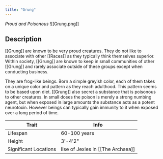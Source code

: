 ```yaml
---
title: "Grung"
---
```

*Proud and Poisonous*
![[Grung.png]]

## Description
[[Grung]] are known to be very proud creatures. They do not like to associate with other [[Races]] as they typically think themselves superior. Within society, [[Grung]] are known to keep in small communities of other [[Grung]] and rarely associate outside of these groups except when conducting business.

They are frog-like beings. Born a simple greyish color, each of them takes on a unique color and pattern as they reach adulthood. This pattern seems to be based upon diet. [[Grung]] also secret a substance that is poisonous to other creatures. In small doses the poison is merely a strong numbing agent, but when exposed in large amounts the substance acts as a potent neurotoxin. However beings can typically gain immunity to it when exposed over a long period of time.

| Trait | Info |
| --- | --- |
| Lifespan | 60-100 years |
| Height | 3'-4'2" |
| Significant Locations | Ilse of Jexies in [[The Archsea]] |